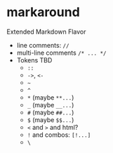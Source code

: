 markaround
==========

Extended Markdown Flavor


- line comments: `//`
- multi-line comments `/* ... */`
- Tokens TBD
	- `::`
	- `->`, `<-`
	- `~`
	- `^`
	- `*` (maybe `**...`)
	- `_` (maybe `__...`)
	- `#` (maybe `##...`)
	- `$` (maybe `$$...`)
	- `<` and `>` and html?
	- `!` and combos: `[!...]`
	- `\`